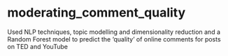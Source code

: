 # moderating_comment_quality
Used NLP techniques, topic modelling and dimensionality reduction and a Random Forest model to predict the ‘quality’ of online comments for posts on TED and YouTube
